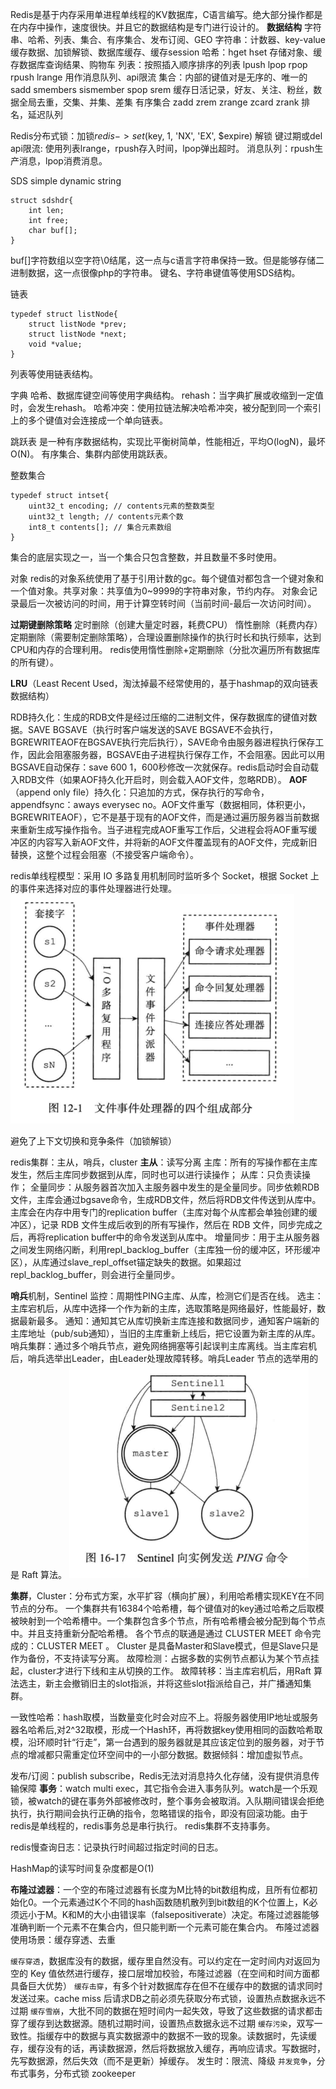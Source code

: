 Redis是基于内存采用单进程单线程的KV数据库，C语言编写。绝大部分操作都是在内存中操作，速度很快。并且它的数据结构是专门进行设计的。
**数据结构**
字符串、哈希、列表、集合、有序集合、发布订阅、GEO
字符串：计数器、key-value缓存数据、加锁解锁、数据库缓存、缓存session
哈希：hget hset 存储对象、缓存数据库查询结果、购物车
列表：按照插入顺序排序的列表 lpush lpop rpop rpush lrange 用作消息队列、api限流
集合：内部的键值对是无序的、唯一的 sadd smembers sismember spop srem 缓存日活记录，好友、关注、粉丝，数据全局去重，交集、并集、差集
有序集合 zadd zrem zrange zcard zrank 排名，延迟队列

Redis分布式锁：加锁$redis->set($key, 1, 'NX', 'EX', $expire) 解锁 键过期或del
api限流: 使用列表lrange，rpush存入时间，lpop弹出超时。
消息队列：rpush生产消息，lpop消费消息。

SDS simple dynamic string
```
struct sdshdr{
	int len;
	int free;
	char buf[];
}
```
buf[]字符数组以空字符\0结尾，这一点与c语言字符串保持一致。但是能够存储二进制数据，这一点很像php的字符串。
键名、字符串键值等使用SDS结构。

链表
```
typedef struct listNode{
	struct listNode *prev;
	struct listNode *next;
	void *value;
}
```
列表等使用链表结构。

字典
哈希、数据库键空间等使用字典结构。
rehash：当字典扩展或收缩到一定值时，会发生rehash。
哈希冲突：使用拉链法解决哈希冲突，被分配到同一个索引上的多个键值对会连接成一个单向链表。

跳跃表
是一种有序数据结构，实现比平衡树简单，性能相近，平均O(logN)，最坏O(N)。
有序集合、集群内部使用跳跃表。

整数集合
```
typedef struct intset{
	uint32_t encoding; // contents元素的整数类型
	uint32_t length; // contents元素个数
	int8_t contents[]; // 集合元素数组
}
```
集合的底层实现之一，当一个集合只包含整数，并且数量不多时使用。

对象
redis的对象系统使用了基于引用计数的gc。每个键值对都包含一个键对象和一个值对象。共享对象：共享值为0~9999的字符串对象，节约内存。
对象会记录最后一次被访问的时间，用于计算空转时间（当前时间-最后一次访问时间）。

**过期键删除策略**
定时删除（创建大量定时器，耗费CPU）
惰性删除（耗费内存）
定期删除（需要制定删除策略），合理设置删除操作的执行时长和执行频率，达到CPU和内存的合理利用。
redis使用惰性删除+定期删除（分批次遍历所有数据库的所有键）。

**LRU**（Least Recent Used，淘汰掉最不经常使用的，基于hashmap的双向链表数据结构）

RDB持久化：生成的RDB文件是经过压缩的二进制文件，保存数据库的键值对数据。SAVE BGSAVE（执行时客户端发送的SAVE BGSAVE不会执行，BGREWRITEAOF在BGSAVE执行完后执行），SAVE命令由服务器进程执行保存工作，因此会阻塞服务器，BGSAVE由子进程执行保存工作，不会阻塞。因此可以用BGSAVE自动保存：save 600 1，600秒修改一次就保存。redis启动时会自动载入RDB文件（如果AOF持久化开启时，则会载入AOF文件，忽略RDB）。
**AOF**（append only file）持久化：只追加的方式，保存执行的写命令，appendfsync：aways everysec no。AOF文件重写（数据相同，体积更小，BGREWRITEAOF），它不是基于现有的AOF文件，而是通过遍历服务器当前数据来重新生成写操作指令。当子进程完成AOF重写工作后，父进程会将AOF重写缓冲区的内容写入新AOF文件，并将新的AOF文件覆盖现有的AOF文件，完成新旧替换，这整个过程会阻塞（不接受客户端命令）。

redis单线程模型：采用 IO 多路复用机制同时监听多个 Socket，根据 Socket 上的事件来选择对应的事件处理器进行处理。
![](../images/文件事件处理器.png)



避免了上下文切换和竞争条件（加锁解锁）

redis集群：主从，哨兵，cluster
**主从**：读写分离
主库：所有的写操作都在主库发生，然后主库同步数据到从库，同时也可以进行读操作；
从库：只负责读操作；
全量同步：从服务器首次加入主服务器中发生的是全量同步。同步依赖RDB文件，主库会通过bgsave命令，生成RDB文件，然后将RDB文件传送到从库中。主库会在内存中用专门的replication buffer（主库对每个从库都会单独创建的缓冲区），记录 RDB 文件生成后收到的所有写操作，然后在 RDB 文件，同步完成之后，再将replication buffer中的命令发送到从库中。
增量同步：用于主从服务器之间发生网络闪断，利用repl_backlog_buffer（主库独一份的缓冲区，环形缓冲区），从库通过slave_repl_offset锚定缺失的数据。如果超过repl_backlog_buffer，则会进行全量同步。

**哨兵**机制，Sentinel
监控：周期性PING主库、从库，检测它们是否在线。
选主：主库宕机后，从库中选择一个作为新的主库，选取策略是网络最好，性能最好，数据最新最多。
通知：通知其它从库切换新主库连接和数据同步，通知客户端新的主库地址（pub/sub通知），当旧的主库重新上线后，把它设置为新主库的从库。
哨兵集群：通过多个哨兵节点，避免网络拥塞等引起误判主库离线。当主库宕机后，哨兵选举出Leader，由Leader处理故障转移。哨兵Leader 节点的选举用的是 Raft 算法。
![](../images/哨兵与主从节点连接.png)


**集群**，Cluster：分布式方案，水平扩容（横向扩展），利用哈希槽实现KEY在不同节点的分布。
一个集群共有16384个哈希槽，每个键值对的key通过哈希之后取模被映射到一个哈希槽中。一个集群包含多个节点，所有哈希槽会被分配到每个节点中。并且支持重新分配哈希槽。
各个节点的联通是通过 CLUSTER MEET 命令完成的：CLUSTER MEET <ip> <port> 。
Cluster 是具备Master和Slave模式，但是Slave只是作为备份，不支持读写分离。
故障检测：占据多数的实例节点都认为某个节点挂起，cluster才进行下线和主从切换的工作。
故障转移：当主库宕机后，用Raft 算法选主，新主会撤销旧主的slot指派，并将这些slot指派给自己，并广播通知集群。

一致性哈希：hash取模，当数量变化时会对应不上。将服务器使用IP地址或服务器名哈希后,对2^32取模，形成一个Hash环，再将数据key使用相同的函数哈希取模，沿环顺时针“行走”，第一台遇到的服务器就是其应该定位到的服务器，对于节点的增减都只需重定位环空间中的一小部分数据。数据倾斜：增加虚拟节点。

发布/订阅：publish subscribe，Redis无法对消息持久化存储，没有提供消息传输保障
**事务**：watch multi exec，其它指令会进入事务队列。watch是一个乐观锁，被watch的键在事务外部被修改时，整个事务会被取消。入队期间错误会拒绝执行，执行期间会执行正确的指令，忽略错误的指令，即没有回滚功能。由于redis是单线程的，redis事务总是串行执行。
redis集群不支持事务。

redis慢查询日志：记录执行时间超过指定时间的日志。

HashMap的读写时间复杂度都是O(1)

**布隆过滤器**：一个空的布隆过滤器有长度为M比特的bit数组构成，且所有位都初始化0。一个元素通过K个不同的hash函数随机散列到bit数组的K个位置上，K必须远小于M。K和M的大小由错误率（falsepositiverate）决定。布隆过滤器能够准确判断一个元素不在集合内，但只能判断一个元素可能在集合内。
布隆过滤器使用场景：缓存穿透、去重

`缓存穿透`，数据库没有的数据，缓存里自然没有。可以约定在一定时间内对返回为空的 Key 值依然进行缓存，接口层增加校验，布隆过滤器（在空间和时间方面都具备巨大优势）
`缓存击穿`，有多个针对数据库存在但不在缓存中的数据的请求同时发送过来。cache miss 后请求DB之前必须先获取分布式锁，设置热点数据永远不过期
`缓存雪崩`，大批不同的数据在短时间内一起失效，导致了这些数据的请求都击穿了缓存到达数据源。随机过期时间，设置热点数据永远不过期
`缓存污染`，双写一致性。指缓存中的数据与真实数据源中的数据不一致的现象。读数据时，先读缓存，缓存没有的话，再读数据源，然后将数据放入缓存，再响应请求。写数据时，先写数据源，然后失效（而不是更新）掉缓存。
发生时：限流、降级
`并发竞争`，分布式事务，分布式锁 zookeeper
